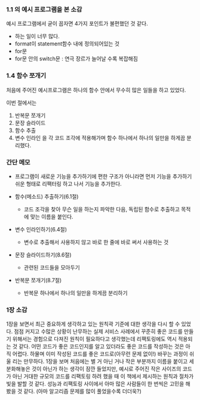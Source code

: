 ### 1.1 의 예시 프로그램을 본 소감

예시 프로그램에서 굳이 꼽자면 4가지 포인트가 불편했던 것 같다.

- 하는 일이 너무 많다.
- format이 statement함수 내에 정의되어있는 것
- for문
- for문 안의 switch문 : 연극 장르가 늘어날 수록 복잡해짐

### 1.4 함수 쪼개기

처음에 주어진 예시프로그램은 하나의 함수 안에서 무수히 많은 일들을 하고 있었다.

이번 절에서는

1. 반복문 쪼개기
2. 문장 슬라이드
3. 함수 추출
4. 변수 인라인
   을 각 코드 조각에 적용해가며 함수 하나에서 하나의 일만을 하게끔 분리했다.

### 간단 메모

- 프로그램이 새로운 기능을 추가하기에 편한 구조가 아니라면 먼저 기능을 추가하기 쉬운 형태로 리팩터링 하고 나서 기능을 추가한다.

- 함수(메소드) 추출하기(6.1절)

  - 코드 조각을 찾아 무슨 일을 하는지 파악한 다음, 독립된 함수로 추출하고 목적에 맞는 이름을 붙인다.

- 변수 인라인하기(6.4절)
  - 변수로 추출해서 사용하지 않고 바로 한 줄에 바로 써서 사용하는 것
- 문장 슬라이드하기(8.6절)
  - 관련된 코드들을 모아두기
- 반복문 쪼개기(8.7절)
  - 반복문 하나에서 하나의 일만을 하게끔 분리하기

### 1장 소감

1장을 보면서 최근 중요하게 생각하고 있는 원칙곽 기준에 대한 생각을 다시 할 수 있었다. 점점 커지고 수많은 상황이 난무하는 실제 서비스 사례에서 꾸준히 좋은 코드를 만들기 위해서는 경험으로 다져진 원칙이 필요하다고 생각했는데 리팩토링에도 역시 적용되는 것 같다.
어떤 코드가 좋은 코드인지를 알고 있더라도 좋은 코드를 작성하는 것은 아직 어렵다. 하물며 이미 작성된 코드를 좋은 코드로(아무런 문제 없이!) 바꾸는 과정이 쉬울 리는 만무하다. 1장을 보며 처음에는 별 거 아닌 거나 작은 부분까지 이름을 붙이고 세분화해놓은 것이 아닌가 하는 생각이 잠깐 들었지만, 예시로 주어진 작은 사이즈의 코드가 아닌 거대한 규모의 코드를 리팩토링 하려 했을 때 이 책에서 제시하는 원칙과 절차가 빛을 발할 것 같다.
성능과 리팩토링 사이에서 아마 많은 사람들이 한 번씩은 고민을 해봤을 것 같다. (아마 알고리즘 문제를 많이 풀었을수록 더더욱?)
